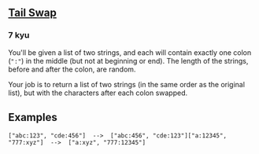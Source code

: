 <h2><a href=https://www.codewars.com/kata/5868812b15f0057e05000001/train/javascript target="_blank">Tail Swap</a></h2><h3>7 kyu</h3><p>You'll be given a list of two strings, and each will contain exactly one colon (<code>":"</code>) in the middle (but not at beginning or end). The length of the strings, before and after the colon, are random.</p><p>Your job is to return a list of two strings (in the same order as the original list), but with the characters after each colon swapped.</p><h2 id="examples">Examples</h2><pre><code>["abc:123", "cde:456"]  --&gt;  ["abc:456", "cde:123"]["a:12345", "777:xyz"]  --&gt;  ["a:xyz", "777:12345"]</code></pre>